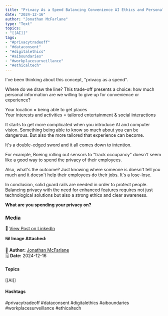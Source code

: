 ```yaml
---
title: "Privacy As a Spend Balancing Convenience AI Ethics and Personal Data"  
date: "2024-12-16"  
author: "Jonathan McFarlane"  
type: "Text"  
topics:  
- "[[AI]]"  
tags:  
- "#privacytradeoff"  
- "#dataconsent"  
- "#digitalethics"  
- "#aiboundaries"  
- "#workplacesurveillance"  
- "#ethicaltech" 
---
```

I've been thinking about this concept, "privacy as a spend".

Where do we draw the line? This trade-off presents a choice: how much personal information are we willing to give up for convenience or experience?

Your location = being able to get places  
Your interests and activities = tailored entertainment & social interactions

It starts to get more complicated when you introduce AI and computer vision. Something being able to know so much about you can be dangerous. But also the more tailored that experience can become.

It's a double-edged sword and it all comes down to intention.

For example, Boeing rolling out sensors to "track occupancy" doesn't seem like a good way to spend the privacy of their employees.

Also, what's the outcome? Just knowing where someone is doesn't tell you much and it doesn't help their employees do their jobs. It's a lose-lose.

In conclusion, solid guard rails are needed in order to protect people. Balancing privacy with the need for enhanced features requires not just technological solutions but also a strong ethics and clear awareness.

**What are you spending your privacy on?**

### Media

🔗 [View Post on LinkedIn](https://www.linkedin.com/feed/update/urn:li:activity:7274222955633479681)  
  
🖼 **Image Attached:**  
  
  
👤 **Author:** [Jonathan McFarlane](https://www.linkedin.com/in/jonathanmcfarlane/)  
🗓️ **Date:** 2024-12-16

#### Topics

[[AI]]  

#### Hashtags

#privacytradeoff #dataconsent #digitalethics #aiboundaries #workplacesurveillance #ethicaltech
